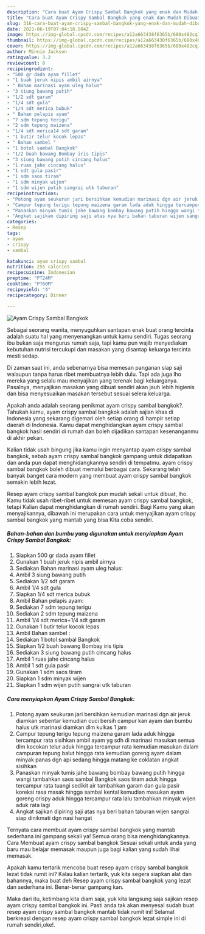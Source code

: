 ```yaml
---
description: "Cara buat Ayam Crispy Sambal Bangkok yang enak dan Mudah Dibuat"
title: "Cara buat Ayam Crispy Sambal Bangkok yang enak dan Mudah Dibuat"
slug: 316-cara-buat-ayam-crispy-sambal-bangkok-yang-enak-dan-mudah-dibuat
date: 2021-06-19T07:04:18.504Z
image: https://img-global.cpcdn.com/recipes/a12a663438f6365b/680x482cq70/ayam-crispy-sambal-bangkok-foto-resep-utama.jpg
thumbnail: https://img-global.cpcdn.com/recipes/a12a663438f6365b/680x482cq70/ayam-crispy-sambal-bangkok-foto-resep-utama.jpg
cover: https://img-global.cpcdn.com/recipes/a12a663438f6365b/680x482cq70/ayam-crispy-sambal-bangkok-foto-resep-utama.jpg
author: Minnie Jackson
ratingvalue: 3.2
reviewcount: 8
recipeingredient:
- "500 gr dada ayam fillet"
- "1 buah jeruk nipis ambil airnya"
- " Bahan marinasi ayam uleg halus"
- "3 siung bawang putih"
- "1/2 sdt garam"
- "1/4 sdt gula"
- "1/4 sdt merica bubuk"
- " Bahan pelapis ayam"
- "7 sdm tepung terigu"
- "2 sdm tepung maizena"
- "1/4 sdt merica14 sdt garam"
- "1 butir telur kocok lepas"
- " Bahan sambel "
- "1 botol sambal Bangkok"
- "1/2 buah bawang Bombay iris tipis"
- "3 siung bawang putih cincang halus"
- "1 ruas jahe cincang halus"
- "1 sdt gula pasir"
- "1 sdm saos tiram"
- "1 sdm minyak wijen"
- "1 sdm wijen putih sangrai utk taburan"
recipeinstructions:
- "Potong ayam seukuran jari bersihkan kemudian marinasi dgn air jeruk diamkan sebentar kemudian cuci bersih campur kan ayam dan bumbu halus utk marinasi diamkan dlm kulkas 1 jam"
- "Campur tepung terigu tepung maizena garam lada aduk hingga tercampur rata sisihkan ambil ayam yg sdh di marinasi masukan semua dlm kocokan telur aduk hingga tercampur rata kemudian masukan dalam campuran tepung balut hingga rata kemudian goreng ayam dalam minyak panas dgn api sedang hingga matang ke coklatan angkat sisihkan"
- "Panaskan minyak tumis jahe bawang bombay bawang putih hingga wangi tambahkan saos sambal Bangkok saos tiram aduk hingga tercampur rata tuangi sedikit air tambahkan garam dan gula pasir koreksi rasa masak hingga sambal kental kemudian masukan ayam goreng crispy aduk hingga tercampur rata lalu tambahkan minyak wijen aduk rata lagi"
- "Angkat sajikan dipiring saji atas nya beri bahan taburan wijen sangrai siap dinikmati dgn nasi hangat"
categories:
- Resep
tags:
- ayam
- crispy
- sambal

katakunci: ayam crispy sambal 
nutrition: 255 calories
recipecuisine: Indonesian
preptime: "PT24M"
cooktime: "PT60M"
recipeyield: "4"
recipecategory: Dinner

---
```



![Ayam Crispy Sambal Bangkok](https://img-global.cpcdn.com/recipes/a12a663438f6365b/680x482cq70/ayam-crispy-sambal-bangkok-foto-resep-utama.jpg)

Sebagai seorang wanita, menyuguhkan santapan enak buat orang tercinta adalah suatu hal yang menyenangkan untuk kamu sendiri. Tugas seorang ibu bukan saja mengurus rumah saja, tapi kamu pun wajib menyediakan kebutuhan nutrisi tercukupi dan masakan yang disantap keluarga tercinta mesti sedap.

Di zaman  saat ini, anda sebenarnya bisa memesan panganan siap saji walaupun tanpa harus ribet membuatnya lebih dulu. Tapi ada juga lho mereka yang selalu mau menyajikan yang terenak bagi keluarganya. Pasalnya, menyajikan masakan yang dibuat sendiri akan jauh lebih higienis dan bisa menyesuaikan masakan tersebut sesuai selera keluarga. 



Apakah anda adalah seorang penikmat ayam crispy sambal bangkok?. Tahukah kamu, ayam crispy sambal bangkok adalah sajian khas di Indonesia yang sekarang digemari oleh setiap orang di hampir setiap daerah di Indonesia. Kamu dapat menghidangkan ayam crispy sambal bangkok hasil sendiri di rumah dan boleh dijadikan santapan kesenanganmu di akhir pekan.

Kalian tidak usah bingung jika kamu ingin menyantap ayam crispy sambal bangkok, sebab ayam crispy sambal bangkok gampang untuk didapatkan dan anda pun dapat menghidangkannya sendiri di tempatmu. ayam crispy sambal bangkok boleh dibuat memalui berbagai cara. Sekarang telah banyak banget cara modern yang membuat ayam crispy sambal bangkok semakin lebih lezat.

Resep ayam crispy sambal bangkok pun mudah sekali untuk dibuat, lho. Kamu tidak usah ribet-ribet untuk memesan ayam crispy sambal bangkok, tetapi Kalian dapat menghidangkan di rumah sendiri. Bagi Kamu yang akan menyajikannya, dibawah ini merupakan cara untuk menyajikan ayam crispy sambal bangkok yang mantab yang bisa Kita coba sendiri.

<!--inarticleads1-->

##### Bahan-bahan dan bumbu yang digunakan untuk menyiapkan Ayam Crispy Sambal Bangkok:

1. Siapkan 500 gr dada ayam fillet
1. Gunakan 1 buah jeruk nipis ambil airnya
1. Sediakan  Bahan marinasi ayam uleg halus:
1. Ambil 3 siung bawang putih
1. Sediakan 1/2 sdt garam
1. Ambil 1/4 sdt gula
1. Siapkan 1/4 sdt merica bubuk
1. Ambil  Bahan pelapis ayam:
1. Sediakan 7 sdm tepung terigu
1. Sediakan 2 sdm tepung maizena
1. Ambil 1/4 sdt merica+1/4 sdt garam
1. Gunakan 1 butir telur kocok lepas
1. Ambil  Bahan sambel :
1. Sediakan 1 botol sambal Bangkok
1. Siapkan 1/2 buah bawang Bombay iris tipis
1. Sediakan 3 siung bawang putih cincang halus
1. Ambil 1 ruas jahe cincang halus
1. Ambil 1 sdt gula pasir
1. Gunakan 1 sdm saos tiram
1. Siapkan 1 sdm minyak wijen
1. Siapkan 1 sdm wijen putih sangrai utk taburan




<!--inarticleads2-->

##### Cara menyiapkan Ayam Crispy Sambal Bangkok:

1. Potong ayam seukuran jari bersihkan kemudian marinasi dgn air jeruk diamkan sebentar kemudian cuci bersih campur kan ayam dan bumbu halus utk marinasi diamkan dlm kulkas 1 jam
1. Campur tepung terigu tepung maizena garam lada aduk hingga tercampur rata sisihkan ambil ayam yg sdh di marinasi masukan semua dlm kocokan telur aduk hingga tercampur rata kemudian masukan dalam campuran tepung balut hingga rata kemudian goreng ayam dalam minyak panas dgn api sedang hingga matang ke coklatan angkat sisihkan
1. Panaskan minyak tumis jahe bawang bombay bawang putih hingga wangi tambahkan saos sambal Bangkok saos tiram aduk hingga tercampur rata tuangi sedikit air tambahkan garam dan gula pasir koreksi rasa masak hingga sambal kental kemudian masukan ayam goreng crispy aduk hingga tercampur rata lalu tambahkan minyak wijen aduk rata lagi
1. Angkat sajikan dipiring saji atas nya beri bahan taburan wijen sangrai siap dinikmati dgn nasi hangat




Ternyata cara membuat ayam crispy sambal bangkok yang mantab sederhana ini gampang sekali ya! Semua orang bisa menghidangkannya. Cara Membuat ayam crispy sambal bangkok Sesuai sekali untuk anda yang baru mau belajar memasak maupun juga bagi kalian yang sudah lihai memasak.

Apakah kamu tertarik mencoba buat resep ayam crispy sambal bangkok lezat tidak rumit ini? Kalau kalian tertarik, yuk kita segera siapkan alat dan bahannya, maka buat deh Resep ayam crispy sambal bangkok yang lezat dan sederhana ini. Benar-benar gampang kan. 

Maka dari itu, ketimbang kita diam saja, yuk kita langsung saja sajikan resep ayam crispy sambal bangkok ini. Pasti anda tak akan menyesal sudah buat resep ayam crispy sambal bangkok mantab tidak rumit ini! Selamat berkreasi dengan resep ayam crispy sambal bangkok lezat simple ini di rumah sendiri,oke!.

